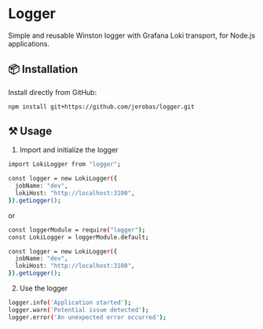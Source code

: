 # Logger

Simple and reusable Winston logger with Grafana Loki transport, for Node.js applications.

## 📦 Installation

Install directly from GitHub:

```bash
npm install git+https://github.com/jerobas/logger.git
```

## ⚒️ Usage

1. Import and initialize the logger
```bash
import LokiLogger from "logger";

const logger = new LokiLogger({
  jobName: "dev",
  lokiHost: "http://localhost:3100",
}).getLogger();
```
or
```bash
const loggerModule = require("logger");
const LokiLogger = loggerModule.default;

const logger = new LokiLogger({
  jobName: "dev",
  lokiHost: "http://localhost:3100",
}).getLogger();
```

2. Use the logger
```bash
logger.info('Application started');
logger.warn('Potential issue detected');
logger.error('An unexpected error occurred');
```